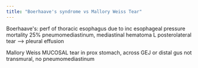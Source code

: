 ```yaml
---
title: "Boerhaave's syndrome vs Mallory Weiss Tear"
---
```

Boerhaave's:
 perf of thoracic esophagus due to inc esophageal
 pressure
 mortality 25%
 pneumomediastinum, mediastinal hematoma
 L posterolateral tear --&gt; pleural effusion

Mallory Weiss
 MUCOSAL tear in prox stomach, across GEJ or distal gus
 not transmural, no pneumomediastinum

